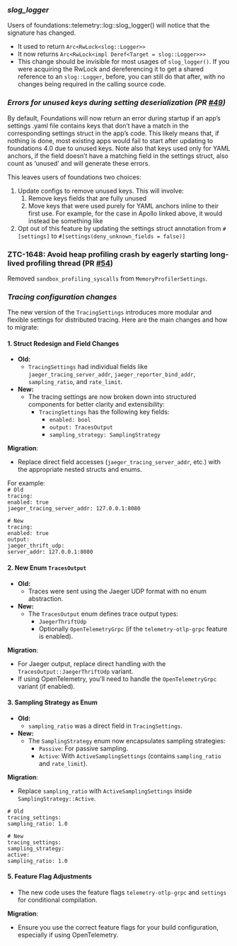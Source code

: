 ### *slog\_logger*

Users of foundations::telemetry::log::slog\_logger() will notice that the signature has changed.

* It used to return `Arc<RwLock<slog::Logger>>`
* It now returns `Arc<RwLock<impl Deref<Target = slog::Logger>>>  `
* This change should be invisible for most usages of `slog_logger()`. If you were acquiring the RwLock and dereferencing it to get a shared reference to an `slog::Logger`, before, you can still do that after, with no changes being required in the calling source code.

### *Errors for unused keys during setting deserialization (PR [\#49](https://github.com/cloudflare/foundations/pull/49))*

By default, Foundations will now return an error during startup if an app’s settings .yaml file contains keys that don’t have a match in the corresponding settings struct in the app’s code. This likely means that, if nothing is done, most existing apps would fail to start after updating to foundations 4.0 due to unused keys. Note also that keys used only for YAML anchors, if the field doesn’t have a matching field in the settings struct, also count as ‘unused’ and will generate these errors.

This leaves users of foundations two choices:

1. Update configs to remove unused keys. This will involve:  
   1. Remove keys fields that are fully unused  
   2. Move keys that were used purely for YAML anchors inline to their first use. For example, for the case in Apollo linked above, it would instead be something like  
2. Opt out of this feature by updating the settings struct annotation from `#[settings]` to `#[settings(deny_unknown_fields = false)]`

### ZTC-1648: Avoid heap profiling crash by eagerly starting long-lived profiling thread (PR [\#54](https://github.com/cloudflare/foundations/pull/54/files))

Removed `sandbox_profiling_syscalls` from `MemoryProfilerSettings`.

### *Tracing configuration changes*

The new version of the `TracingSettings` introduces more modular and flexible settings for distributed tracing. Here are the main changes and how to migrate:

#### **1\. Struct Redesign and Field Changes**

* **Old:**  
  * `TracingSettings` had individual fields like `jaeger_tracing_server_addr`, `jaeger_reporter_bind_addr`, `sampling_ratio`, and `rate_limit`.  
* **New:**  
  * The tracing settings are now broken down into structured components for better clarity and extensibility:  
    * `TracingSettings` has the following key fields:  
      * `enabled: bool`  
      * `output: TracesOutput`  
      * `sampling_strategy: SamplingStrategy`

**Migration**:

* Replace direct field accesses (`jaeger_tracing_server_addr`, etc.) with the appropriate nested structs and enums.

For example:  
`# Old`  
`tracing:`  
`enabled: true`  
	`jaeger_tracing_server_addr: 127.0.0.1:8080`

`# New`  
`tracing:`  
	`enabled: true`  
	`output:`  
		`jaeger_thrift_udp:`  
			`server_addr: 127.0.0.1:8080`

#### **2\. New Enum `TracesOutput`**

* **Old:**  
  * Traces were sent using the Jaeger UDP format with no enum abstraction.  
* **New:**  
  * The `TracesOutput` enum defines trace output types:  
    * `JaegerThriftUdp`  
    * Optionally `OpenTelemetryGrpc` (if the `telemetry-otlp-grpc` feature is enabled).

**Migration**:

* For Jaeger output, replace direct handling with the `TracesOutput::JaegerThriftUdp` variant.  
* If using OpenTelemetry, you'll need to handle the `OpenTelemetryGrpc` variant (if enabled).

#### **3\. Sampling Strategy as Enum**

* **Old:**  
  * `sampling_ratio` was a direct field in `TracingSettings`.  
* **New:**  
  * The `SamplingStrategy` enum now encapsulates sampling strategies:  
    * `Passive`: For passive sampling.  
    * `Active`: With `ActiveSamplingSettings` (contains `sampling_ratio` and `rate_limit`).

**Migration**:

* Replace `sampling_ratio` with `ActiveSamplingSettings` inside `SamplingStrategy::Active`.

`# Old`  
`tracing_settings:`  
`sampling_ratio: 1.0`

`# New`  
`tracing_settings:`  
	`sampling_strategy:`  
		`active:`  
			`sampling_ratio: 1.0`

#### **5\. Feature Flag Adjustments**

* The new code uses the feature flags `telemetry-otlp-grpc` and `settings` for conditional compilation.

**Migration**:

* Ensure you use the correct feature flags for your build configuration, especially if using OpenTelemetry.


